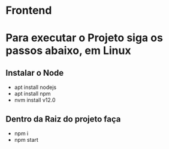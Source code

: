 # Frontend

# Para executar o Projeto siga os passos abaixo, em Linux

## Instalar o Node
- apt install nodejs
- apt install npm
- nvm install v12.0

## Dentro da Raiz do projeto faça
- npm i
- npm start

